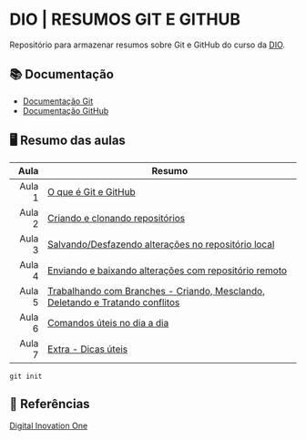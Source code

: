 # DIO | RESUMOS GIT E GITHUB

Repositório para armazenar resumos sobre Git e GitHub do curso da [DIO](https://www.dio.me/).

## 📚 Documentação
- [Documentação Git](https://git-scm.com/docs/git/pt_BR)
- [Documentação GitHub](https://docs.github.com/pt)

## 🖥️ Resumo das aulas

| Aula      | Resumo |
|----------:|--------|
|     Aula 1| [O que é Git e GitHub](../git-e-github-dio/resumos/resumo-aula01.md) |
|     Aula 2| [Criando e clonando repositórios](../git-e-github-dio/resumos/resumo-aula02.md) |
|     Aula 3| [Salvando/Desfazendo alterações no repositório local](../git-e-github-dio/resumos/resumo-aula03.md) |
|     Aula 4| [Enviando e baixando alterações com repositório remoto](../git-e-github-dio/resumos/resumo-aula04.md) |
|     Aula 5| [Trabalhando com Branches - Criando, Mesclando, Deletando e Tratando conflitos ]() |
|     Aula 6| [Comandos úteis no dia a dia]() |
|     Aula 7| [Extra - Dicas úteis]() |

```
git init
```
## 🔎 Referências
[Digital Inovation One](https://www.dio.me/)